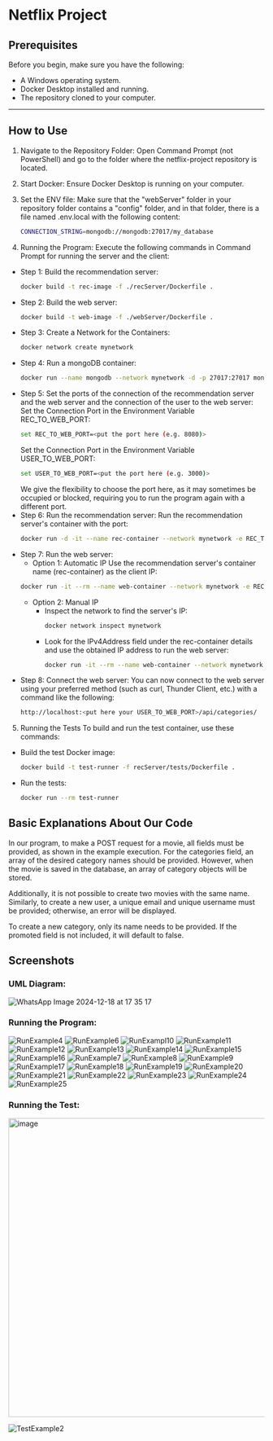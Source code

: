 # Netflix Project
## Prerequisites
Before you begin, make sure you have the following:

- A Windows operating system.
- Docker Desktop installed and running.
- The repository cloned to your computer.

---
  
## How to Use
1. Navigate to the Repository Folder:
Open Command Prompt (not PowerShell) and go to the folder where the netflix-project repository is located.

2. Start Docker:
Ensure Docker Desktop is running on your computer.

3. Set the ENV file:
Make sure that the "webServer" folder in your repository folder contains a "config" folder, and in that folder, there is a file named .env.local with the following content:
   ```bash
   CONNECTION_STRING=mongodb://mongodb:27017/my_database
   ```
4. Running the Program:
Execute the following commands in Command Prompt for running the server and the client:

- Step 1: Build the recommendation server:
   ```bash
   docker build -t rec-image -f ./recServer/Dockerfile .
   ```
- Step 2: Build the web server:
   ```bash
   docker build -t web-image -f ./webServer/Dockerfile .
   ```
-  Step 3: Create a Network for the Containers:
   ```bash
   docker network create mynetwork
   ```
- Step 4: Run a mongoDB container:
   ```bash
   docker run --name mongodb --network mynetwork -d -p 27017:27017 mongo:latest
   ```
- Step 5: Set the ports of the connection of the recommendation server and the web server and the connection of the user to the web server:
  Set the Connection Port in the Environment Variable REC_TO_WEB_PORT:
   ```bash
   set REC_TO_WEB_PORT=<put the port here (e.g. 8080)>
   ```
  Set the Connection Port in the Environment Variable USER_TO_WEB_PORT:
   ```bash
   set USER_TO_WEB_PORT=<put the port here (e.g. 3000)>
   ```
   We give the flexibility to choose the port here, as it may sometimes be occupied or blocked, requiring you to run the program again with a different port.
- Step 6: Run the recommendation server:
   Run the recommendation server's container with the port:
   ```bash
   docker run -d -it --name rec-container --network mynetwork -e REC_TO_WEB_PORT=%REC_TO_WEB_PORT% -p %REC_TO_WEB_PORT%:%REC_TO_WEB_PORT% -v "%cd%/recServer/data:/myapp/server/data" rec-image
   ```
- Step 7: Run the web server:
    - Option 1: Automatic IP
   Use the recommendation server's container name (rec-container) as the client IP:
   ```bash
   docker run -it --rm --name web-container --network mynetwork -e REC_TO_WEB_PORT=%REC_TO_WEB_PORT% -e REC_TO_WEB_IP=rec-container -e USER_TO_WEB_PORT=%USER_TO_WEB_PORT% -p %USER_TO_WEB_PORT%:%USER_TO_WEB_PORT% web-image
   ```
  - Option 2: Manual IP
      - Inspect the network to find the server's IP:
        ```bash
        docker network inspect mynetwork
        ```
      - Look for the IPv4Address field under the rec-container details and use the obtained IP address to run the web server:
        ```bash
        docker run -it --rm --name web-container --network mynetwork -e REC_TO_WEB_PORT=%REC_TO_WEB_PORT% -e REC_TO_WEB_IP=<recommendation server's IP address> -p %USER_TO_WEB_PORT%:%USER_TO_WEB_PORT% web-image
        ```
- Step 8: Connect the web server:
   You can now connect to the web server using your preferred method (such as curl, Thunder Client, etc.) with a command like the following:
   ```bash
   http://localhost:<put here your USER_TO_WEB_PORT>/api/categories/
   ```
5. Running the Tests
To build and run the test container, use these commands:

- Build the test Docker image:
  ```bash
  docker build -t test-runner -f recServer/tests/Dockerfile .
- Run the tests:
  ```bash
  docker run --rm test-runner
## Basic Explanations About Our Code
In our program, to make a POST request for a movie, all fields must be provided, as shown in the example execution. For the categories field, an array of the desired category names should be provided. However, when the movie is saved in the database, an array of category objects will be stored.

Additionally, it is not possible to create two movies with the same name. Similarly, to create a new user, a unique email and unique username must be provided; otherwise, an error will be displayed.

To create a new category, only its name needs to be provided. If the promoted field is not included, it will default to false.

## Screenshots
### UML Diagram:
![WhatsApp Image 2024-12-18 at 17 35 17](https://github.com/user-attachments/assets/2b2df4f2-3f28-4e4d-8d93-eba199fbd098)

### Running the Program:
![RunExample4](https://github.com/user-attachments/assets/7318b8a7-ad57-481f-aa61-05462a4454c9)
![RunExample6](https://github.com/user-attachments/assets/9e46ae77-91da-4033-8375-bf69f2b92509)
![RunExampl10](https://github.com/user-attachments/assets/4efa11cb-6a81-4aae-b8f3-5833e34b0dad)
![RunExample11](https://github.com/user-attachments/assets/e46b9dfe-653e-46d4-92a2-b11d21fc48cd)
![RunExample12](https://github.com/user-attachments/assets/fa91be91-fbb0-4741-813e-ba8feca1426d)
![RunExample13](https://github.com/user-attachments/assets/ce9a3e73-ceed-45fc-a688-573dc56146ff)
![RunExample14](https://github.com/user-attachments/assets/de43f9fe-4904-466e-a633-cd8cedaeefa5)
![RunExample15](https://github.com/user-attachments/assets/458c28c6-10ed-484a-8886-614f240e84d3)
![RunExample16](https://github.com/user-attachments/assets/fe858f1a-8bef-48dd-ab9f-414771bf782e)
![RunExample7](https://github.com/user-attachments/assets/3056a127-5e05-420b-bf56-a4f8ea726cd4)
![RunExample8](https://github.com/user-attachments/assets/81375efe-a070-45bf-ad25-727219613413)
![RunExample9](https://github.com/user-attachments/assets/e2486b5d-b91a-4fa7-8dab-2568c996ffcb)
![RunExample17](https://github.com/user-attachments/assets/34c09929-1c39-4291-84d2-8e8243af2352)
![RunExample18](https://github.com/user-attachments/assets/2f517219-7eb0-453e-99f9-463878cb248b)
![RunExample19](https://github.com/user-attachments/assets/0dbf345c-fadb-4e2d-b4a7-4ee9a1a61ab3)
![RunExample20](https://github.com/user-attachments/assets/9016a26c-33e3-4ca2-8d5b-e310be52b780)
![RunExample21](https://github.com/user-attachments/assets/c8ba8aa9-2a67-4bdf-9304-dcebaa6b9c45)
![RunExample22](https://github.com/user-attachments/assets/9bc6c0cc-97d5-4a23-905a-132e59bee921)
![RunExample23](https://github.com/user-attachments/assets/64f40842-4b0a-4d65-b090-fc0d383479cd)
![RunExample24](https://github.com/user-attachments/assets/269633fa-a4c6-4c76-bf54-87313c58c330)
![RunExample25](https://github.com/user-attachments/assets/61e3a516-0ec3-4350-a8aa-b49cb695914a)

### Running the Test:
<img width="587" alt="image" src="https://github.com/user-attachments/assets/d23b6f93-3d42-4a35-a78a-ad6313d900d7" />

![TestExample2](https://github.com/user-attachments/assets/d5e98856-b57c-4252-bce2-533879e64904)
